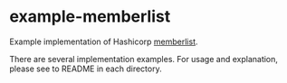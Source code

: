 # example-memberlist
Example implementation of Hashicorp [memberlist](https://github.com/hashicorp/memberlist).

There are several implementation examples.
For usage and explanation, please see to README in each directory.
